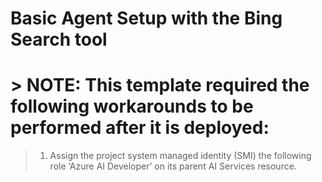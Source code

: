 # Basic Agent Setup with the Bing Search tool

# > **NOTE:** This template required the following workarounds to be performed after it is deployed:
> 
> 1. Assign the project system managed identity (SMI) the following role ‘Azure AI Developer’ on its parent AI Services resource.
>  